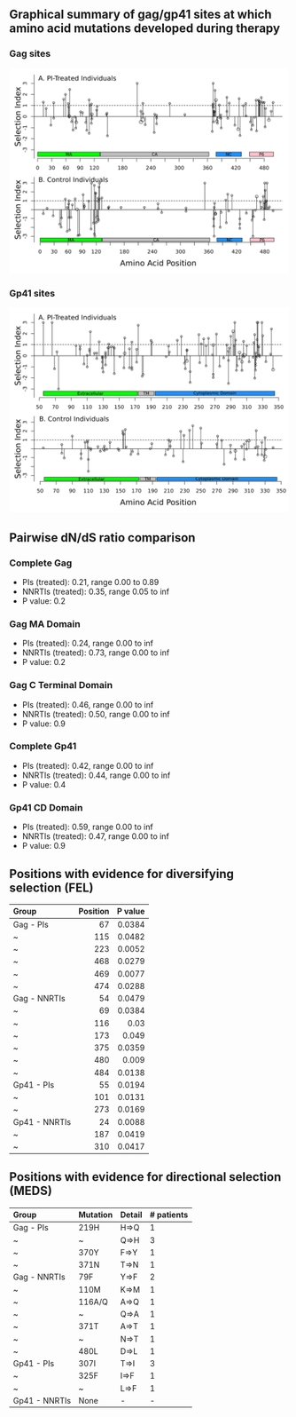 ## Graphical summary of gag/gp41 sites at which amino acid mutations developed during therapy

### Gag sites

![Gag sites](https://github.com/hivdb/gag-gp41/raw/master/report/gag-mutations.png)

### Gp41 sites

![Gp41 sites](https://github.com/hivdb/gag-gp41/raw/master/report/gp41-mutations.png)

## Pairwise dN/dS ratio comparison

### Complete Gag

- PIs (treated): 0.21, range 0.00 to 0.89
- NNRTIs (treated): 0.35, range 0.05 to inf
- P value: 0.2

### Gag MA Domain

- PIs (treated): 0.24, range 0.00 to inf
- NNRTIs (treated): 0.73, range 0.00 to inf
- P value: 0.2

### Gag C Terminal Domain

- PIs (treated): 0.46, range 0.00 to inf
- NNRTIs (treated): 0.50, range 0.00 to inf
- P value: 0.9

### Complete Gp41

- PIs (treated): 0.42, range 0.00 to inf
- NNRTIs (treated): 0.44, range 0.00 to inf
- P value: 0.4

### Gp41 CD Domain

- PIs (treated): 0.59, range 0.00 to inf
- NNRTIs (treated): 0.47, range 0.00 to inf
- P value: 0.9


## Positions with evidence for diversifying selection (FEL)

| Group         |   Position |   P value |
|:--------------|-----------:|----------:|
| Gag - PIs     |         67 |    0.0384 |
| ~             |        115 |    0.0482 |
| ~             |        223 |    0.0052 |
| ~             |        468 |    0.0279 |
| ~             |        469 |    0.0077 |
| ~             |        474 |    0.0288 |
| Gag - NNRTIs  |         54 |    0.0479 |
| ~             |         69 |    0.0384 |
| ~             |        116 |    0.03   |
| ~             |        173 |    0.049  |
| ~             |        375 |    0.0359 |
| ~             |        480 |    0.009  |
| ~             |        484 |    0.0138 |
| Gp41 - PIs    |         55 |    0.0194 |
| ~             |        101 |    0.0131 |
| ~             |        273 |    0.0169 |
| Gp41 - NNRTIs |         24 |    0.0088 |
| ~             |        187 |    0.0419 |
| ~             |        310 |    0.0417 |


## Positions with evidence for directional selection (MEDS)

| Group         | Mutation   | Detail   | # patients   |
|:--------------|:-----------|:---------|:-------------|
| Gag - PIs     | 219H       | H=&gt;Q  | 1            |
| ~             | ~          | Q=&gt;H  | 3            |
| ~             | 370Y       | F=&gt;Y  | 1            |
| ~             | 371N       | T=&gt;N  | 1            |
| Gag - NNRTIs  | 79F        | Y=&gt;F  | 2            |
| ~             | 110M       | K=&gt;M  | 1            |
| ~             | 116A/Q     | A=&gt;Q  | 1            |
| ~             | ~          | Q=&gt;A  | 1            |
| ~             | 371T       | A=&gt;T  | 1            |
| ~             | ~          | N=&gt;T  | 1            |
| ~             | 480L       | D=&gt;L  | 1            |
| Gp41 - PIs    | 307I       | T=&gt;I  | 3            |
| ~             | 325F       | I=&gt;F  | 1            |
| ~             | ~          | L=&gt;F  | 1            |
| Gp41 - NNRTIs | None       | -        | -            |

